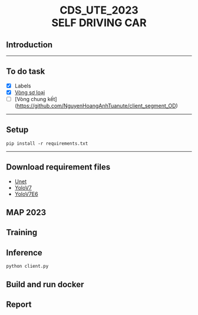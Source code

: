 <h1><center> CDS_UTE_2023 <br> SELF DRIVING CAR</center></h1>

## Introduction

---
## To do task 
- [x] Labels 
- [x] [Vòng sơ loại](https://github.com/NguyenHoangAnhTuanute/client_only_segment)
- [ ] [Vòng chung kết] (https://github.com/NguyenHoangAnhTuanute/client_segment_OD)
---

## Setup
```
pip install -r requirements.txt
```

---
## Download requirement files
- [Unet]()
- [YoloV7]()
- [YoloV7E6]()

## MAP 2023

## Training


## Inference
```
python client.py
```

## Build and run docker


## Report

